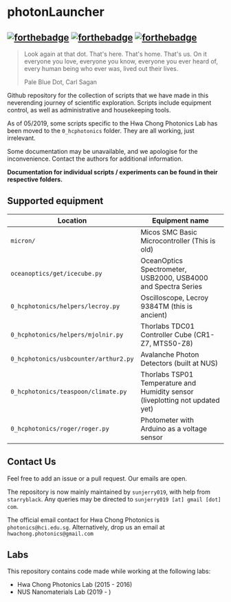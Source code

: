 # photonLauncher
[![forthebadge](https://forthebadge.com/images/badges/made-with-python.svg)](https://forthebadge.com)
[![forthebadge](https://forthebadge.com/images/badges/built-with-science.svg)](https://forthebadge.com)
[![forthebadge](https://forthebadge.com/images/badges/uses-badges.svg)](https://forthebadge.com)
---------
 > Look again at that dot. That's here. That's home. That's us. On it everyone you love, everyone you know, everyone you ever heard of, every human being who ever was, lived out their lives.
 >
 > Pale Blue Dot, Carl Sagan

Github repository for the collection of scripts that we have made in this neverending journey of scientific exploration. Scripts include equipment control, as well as administrative and housekeeping tools.

As of 05/2019, some scripts specific to the Hwa Chong Photonics Lab has been moved to the ```0_hcphotonics``` folder. They are all working, just irrelevant.

Some documentation may be unavailable, and we apologise for the inconvenience. Contact the authors for additional information.

**Documentation for individual scripts / experiments can be found in their respective folders.**

## Supported equipment

Location | Equipment name
--- | ---
```micron/``` | Micos SMC Basic Microcontroller  (This is old)
```oceanoptics/get/icecube.py```| OceanOptics Spectrometer, USB2000, USB4000 and Spectra Series
```0_hcphotonics/helpers/lecroy.py``` | Oscilloscope, Lecroy 9384TM (this is ancient)
```0_hcphotonics/helpers/mjolnir.py```| Thorlabs TDC01 Controller Cube (CR1-Z7, MTS50-Z8)
```0_hcphotonics/usbcounter/arthur2.py```| Avalanche Photon Detectors (built at NUS)
```0_hcphotonics/teaspoon/climate.py```| Thorlabs TSP01 Temperature and Humidity sensor (liveplotting not updated yet)
```0_hcphotonics/roger/roger.py```| Photometer with Arduino as a voltage sensor


## Contact Us

Feel free to add an issue or a pull request. Our emails are open.

The repository is now mainly maintained by ```sunjerry019```, with help from ```starryblack```. Any queries may be directed to ```sunjerry019 [at] gmail [dot] com```.

The official email contact for Hwa Chong Photonics is ```photonics@hci.edu.sg```. Alternatively, drop us an email at ```hwachong.photonics@gmail.com```

## Labs

This repository contains code made while working at the following labs:
- Hwa Chong Photonics Lab (2015 - 2016)
- NUS Nanomaterials Lab (2019 - )
